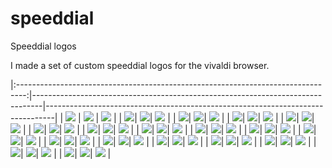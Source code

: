 # speeddial
Speeddial logos

I made a set of custom speeddial logos for the vivaldi browser.

|:--------------------------------------------------------------------------------:|--------------------------------------------------------------------------------|--------------------------------------------------------------------------------|
| ![]( https://github.com/theniwo/speeddial/blob/main/custom/4anime.png?raw=true ) | ![]( https://github.com/theniwo/speeddial/blob/main/custom/amazon.png?raw=true ) | ![](https://github.com/theniwo/speeddial/blob/main/custom/avidemux.png?raw=true) |
| ![](https://github.com/theniwo/speeddial/blob/main/custom/baobab.png?raw=true)| ![](https://github.com/theniwo/speeddial/blob/main/custom/.png?raw=true)| ![](https://github.com/theniwo/speeddial/blob/main/custom/.png?raw=true)                                                                 |
| ![](https://github.com/theniwo/speeddial/blob/main/custom/deluge.png?raw=true)| ![](https://github.com/theniwo/speeddial/blob/main/custom/.png?raw=true)| ![](https://github.com/theniwo/speeddial/blob/main/custom/.png?raw=true)                                                                 |
| ![](https://github.com/theniwo/speeddial/blob/main/custom/fah.png?raw=true)| ![](https://github.com/theniwo/speeddial/blob/main/custom/.png?raw=true)| ![](https://github.com/theniwo/speeddial/blob/main/custom/.png?raw=true)                                                                 |
| ![](https://github.com/theniwo/speeddial/blob/main/custom/fritz.png?raw=true)| ![](https://github.com/theniwo/speeddial/blob/main/custom/.png?raw=true)| ![](https://github.com/theniwo/speeddial/blob/main/custom/.png?raw=true)                                                                 |
| ![](https://github.com/theniwo/speeddial/blob/main/custom/google_images.png?raw=true)| ![](https://github.com/theniwo/speeddial/blob/main/custom/.png?raw=true)| ![](https://github.com/theniwo/speeddial/blob/main/custom/.png?raw=true)                                                                 |
| ![](https://github.com/theniwo/speeddial/blob/main/custom/jellyfin.png?raw=true)| ![](https://github.com/theniwo/speeddial/blob/main/custom/.png?raw=true)| ![](https://github.com/theniwo/speeddial/blob/main/custom/.png?raw=true)                                                                 |
| ![](https://github.com/theniwo/speeddial/blob/main/custom/mailbox.png?raw=true)| ![](https://github.com/theniwo/speeddial/blob/main/custom/.png?raw=true)| ![](https://github.com/theniwo/speeddial/blob/main/custom/.png?raw=true)                                                                 |
| ![](https://github.com/theniwo/speeddial/blob/main/custom/mkvtoolnix.png?raw=true)| ![](https://github.com/theniwo/speeddial/blob/main/custom/.png?raw=true)| ![](https://github.com/theniwo/speeddial/blob/main/custom/.png?raw=true)                                                                 |
| ![](https://github.com/theniwo/speeddial/blob/main/custom/myjdownloader.png?raw=true)| ![](https://github.com/theniwo/speeddial/blob/main/custom/.png?raw=true)| ![](https://github.com/theniwo/speeddial/blob/main/custom/.png?raw=true)                                                                 |
| ![](https://github.com/theniwo/speeddial/blob/main/custom/novnc.png?raw=true)| ![](https://github.com/theniwo/speeddial/blob/main/custom/.png?raw=true)| ![](https://github.com/theniwo/speeddial/blob/main/custom/.png?raw=true)                                                                 |
| ![](https://github.com/theniwo/speeddial/blob/main/custom/plex.png?raw=true)| ![](https://github.com/theniwo/speeddial/blob/main/custom/.png?raw=true)| ![](https://github.com/theniwo/speeddial/blob/main/custom/.png?raw=true)                                                                 |
| ![](https://github.com/theniwo/speeddial/blob/main/custom/proxmox_text.png?raw=true)| ![](https://github.com/theniwo/speeddial/blob/main/custom/.png?raw=true)| ![](https://github.com/theniwo/speeddial/blob/main/custom/.png?raw=true)                                                                 |
| ![](https://github.com/theniwo/speeddial/blob/main/custom/sabnzbd.png?raw=true)| ![](https://github.com/theniwo/speeddial/blob/main/custom/.png?raw=true)| ![](https://github.com/theniwo/speeddial/blob/main/custom/.png?raw=true)                                                                 |
| ![](https://github.com/theniwo/speeddial/blob/main/custom/twonky.png?raw=true)| ![](https://github.com/theniwo/speeddial/blob/main/custom/.png?raw=true)| ![](https://github.com/theniwo/speeddial/blob/main/custom/.png?raw=true)                                                                 |
| ![](https://github.com/theniwo/speeddial/blob/main/custom/.png?raw=true)| ![](https://github.com/theniwo/speeddial/blob/main/custom/.png?raw=true)| ![](https://github.com/theniwo/speeddial/blob/main/custom/.png?raw=true)                                                                 |
| ![](https://github.com/theniwo/speeddial/blob/main/custom/.png?raw=true)| ![](https://github.com/theniwo/speeddial/blob/main/custom/.png?raw=true)| ![](https://github.com/theniwo/speeddial/blob/main/custom/.png?raw=true)                                                                 |
| ![](https://github.com/theniwo/speeddial/blob/main/custom/.png?raw=true)| ![](https://github.com/theniwo/speeddial/blob/main/custom/.png?raw=true)| ![](https://github.com/theniwo/speeddial/blob/main/custom/.png?raw=true)                                                                 |
